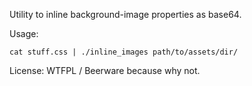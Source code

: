 Utility to inline background-image properties as base64.

Usage:

`cat stuff.css | ./inline_images path/to/assets/dir/`

License: WTFPL / Beerware because why not.

